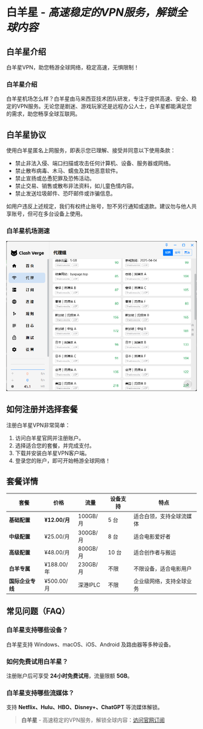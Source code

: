 # 白羊星 - *高速稳定的VPN服务，解锁全球内容*

## 白羊星介绍
白羊星VPN，助您畅游全球网络，稳定高速，无惧限制！

### 白羊星介绍
白羊星机场怎么样？白羊星由马来西亚技术团队研发，专注于提供高速、安全、稳定的VPN服务。无论您是剧迷、游戏玩家还是远程办公人士，白羊星都能满足您的需求，助您畅享全球互联网。

## 白羊星协议
使用白羊星匿名上网服务，即表示您已理解、接受并同意以下使用条款：

- 禁止非法入侵、端口扫描或攻击任何计算机、设备、服务器或网络。
- 禁止散布病毒、木马、蠕虫及其他恶意软件。
- 禁止宣扬或怂恿犯罪及恐怖活动。
- 禁止交易、销售或散布非法资料，如儿童色情内容。
- 禁止发送垃圾邮件、恐吓邮件或诈骗信息。

如用户违反上述规定，我们有权终止账号，恕不另行通知或退款。建议勿与他人共享账号，但可在多台设备上使用。

### 白羊星机场测速
![白羊星机场测速](1743659061.png)

## 如何注册并选择套餐
注册白羊星VPN非常简单：

1. 访问白羊星官网并注册账户。
2. 选择适合您的套餐，并完成支付。
3. 下载并安装白羊星VPN客户端。
4. 登录您的账户，即可开始畅游全球网络！

## 套餐详情
| 套餐 | 价格 | 流量 | 设备支持 | 特点 |
|------|------|------|------|------|
| **基础配置** | **¥12.00/月** | 100GB/月 | 5 台 | 适合白领，支持全球流媒体 |
| **中级配置** | ¥25.00/月 | 300GB/月 | 8 台 | 适合电影爱好者 |
| **高级配置** | ¥48.00/月 | 800GB/月 | 10 台 | 适合创作者与搬运 |
| **白羊专属** | ¥188.00/年 | 230GB/月 | 不限 | 不限设备，适合电影用户 |
| **国际企业专线** | ¥500.00/月 | 深港IPLC | 不限 | 企业级网络，支持全球业务 |

## 常见问题（FAQ）

### 白羊星支持哪些设备？
白羊星支持 Windows、macOS、iOS、Android 及路由器等多种设备。

### 如何免费试用白羊星？
注册账户后可享受 **24小时免费试用**，流量限额 **5GB**。

### 白羊星支持哪些流媒体？
支持 **Netflix、Hulu、HBO、Disney+、ChatGPT** 等流媒体解锁。

> **白羊星** - 高速稳定的VPN服务，解锁全球内容：[访问官网订阅](https://jump.p6p.net/306)
